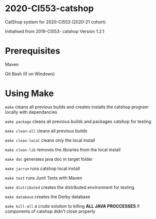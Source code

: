 # 2020-CI553-catshop
CatShop system for 2020-CI553 (2020-21 cohort)

Initialised from 2019-CI553- catshop Version 1.2.1

# Prerequisites
Maven

Git Bash (If on Windows)

# Using Make
`make` cleans all previous builds and creates installs the catshop program locally with dependancies

`make package` cleans all previous builds and packages catshop for testing

`make clean-all` cleans all previous builds

`make clean-local` cleans only the local install

`make clean-lib` removes the libraries from the local install

`make doc` generates java doc in target folder

`make jarrun` runs catshop local install

`make test` runs Junit Tests with Maven

`make distributed` creates the distributed environment for testing

`make database` creates the Derby database

`make kill-all` a crude solution to killing **ALL JAVA PROCCESSES** if components of catshop didn't close properly
